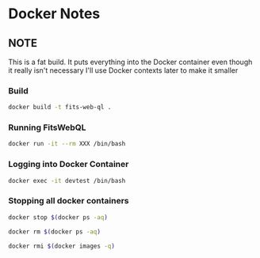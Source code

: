 # Docker Notes

## NOTE

This is a fat build. 
It puts everything into the Docker container even though it really isn't necessary
I'll use Docker contexts later to make it smaller

### Build

```bash
docker build -t fits-web-ql .
```

### Running FitsWebQL

```bash
docker run -it --rm XXX /bin/bash

```

### Logging into Docker Container

```bash
docker exec -it devtest /bin/bash
```

### Stopping all docker containers
```bash
docker stop $(docker ps -aq)
```

```bash
docker rm $(docker ps -aq)
```

```bash
docker rmi $(docker images -q)
```
